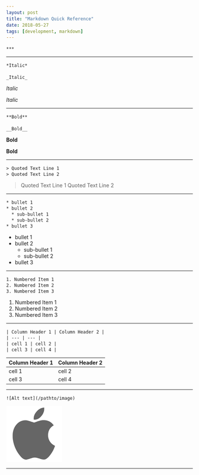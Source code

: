 ```yaml
---
layout: post
title: "Markdown Quick Reference"
date: 2018-05-27
tags: [development, markdown]
---
```


```
***
```

***

```
*Italic*

_Italic_
```

*Italic*

_Italic_

***

```
**Bold**

__Bold__
```

**Bold**

__Bold__

***

```
> Quoted Text Line 1
> Quoted Text Line 2
```

> Quoted Text Line 1
> Quoted Text Line 2

***

```
* bullet 1
* bullet 2
  * sub-bullet 1
  * sub-bullet 2
* bullet 3
```

* bullet 1
* bullet 2
  * sub-bullet 1
  * sub-bullet 2
* bullet 3

***

```
1. Numbered Item 1
2. Numbered Item 2
3. Numbered Item 3
```

1. Numbered Item 1
2. Numbered Item 2
3. Numbered Item 3

***

```
| Column Header 1 | Column Header 2 |
| --- | --- |
| cell 1 | cell 2 |
| cell 3 | cell 4 |
```

| Column Header 1 | Column Header 2 |
| --- | --- |
| cell 1 | cell 2 |
| cell 3 | cell 4 |

***

```
![Alt text](/pathto/image)
```

![Alt text](/images/download.png)

***


